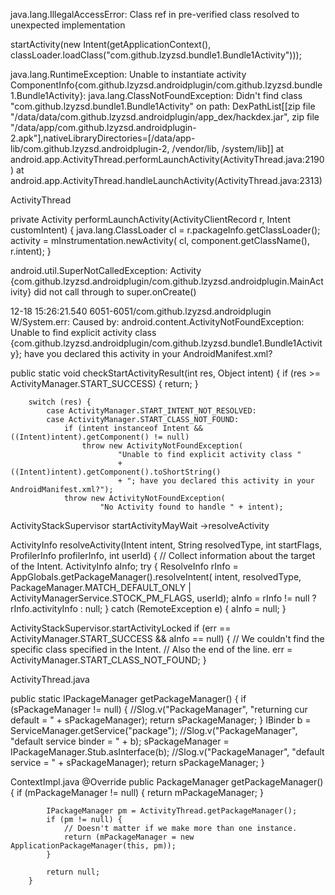 java.lang.IllegalAccessError: Class ref in pre-verified class resolved to unexpected implementation


startActivity(new Intent(getApplicationContext(), classLoader.loadClass("com.github.lzyzsd.bundle1.Bundle1Activity")));

java.lang.RuntimeException: Unable to instantiate activity ComponentInfo{com.github.lzyzsd.androidplugin/com.github.lzyzsd.bundle1.Bundle1Activity}: java.lang.ClassNotFoundException: Didn't find class "com.github.lzyzsd.bundle1.Bundle1Activity" on path: DexPathList[[zip file "/data/data/com.github.lzyzsd.androidplugin/app_dex/hackdex.jar", zip file "/data/app/com.github.lzyzsd.androidplugin-2.apk"],nativeLibraryDirectories=[/data/app-lib/com.github.lzyzsd.androidplugin-2, /vendor/lib, /system/lib]]
at android.app.ActivityThread.performLaunchActivity(ActivityThread.java:2190)
at android.app.ActivityThread.handleLaunchActivity(ActivityThread.java:2313)


ActivityThread

private Activity performLaunchActivity(ActivityClientRecord r, Intent customIntent) {
  java.lang.ClassLoader cl = r.packageInfo.getClassLoader();
  activity = mInstrumentation.newActivity(
          cl, component.getClassName(), r.intent);
}


android.util.SuperNotCalledException: Activity {com.github.lzyzsd.androidplugin/com.github.lzyzsd.androidplugin.MainActivity} did not call through to super.onCreate()


12-18 15:26:21.540 6051-6051/com.github.lzyzsd.androidplugin W/System.err: Caused by: android.content.ActivityNotFoundException: Unable to find explicit activity class {com.github.lzyzsd.androidplugin/com.github.lzyzsd.bundle1.Bundle1Activity}; have you declared this activity in your AndroidManifest.xml?

public static void checkStartActivityResult(int res, Object intent) {
        if (res >= ActivityManager.START_SUCCESS) {
            return;
        }

        switch (res) {
            case ActivityManager.START_INTENT_NOT_RESOLVED:
            case ActivityManager.START_CLASS_NOT_FOUND:
                if (intent instanceof Intent && ((Intent)intent).getComponent() != null)
                    throw new ActivityNotFoundException(
                            "Unable to find explicit activity class "
                            + ((Intent)intent).getComponent().toShortString()
                            + "; have you declared this activity in your AndroidManifest.xml?");
                throw new ActivityNotFoundException(
                        "No Activity found to handle " + intent);


ActivityStackSupervisor
startActivityMayWait ->resolveActivity

ActivityInfo resolveActivity(Intent intent, String resolvedType, int startFlags,
            ProfilerInfo profilerInfo, int userId) {
        // Collect information about the target of the Intent.
        ActivityInfo aInfo;
        try {
            ResolveInfo rInfo =
                AppGlobals.getPackageManager().resolveIntent(
                        intent, resolvedType,
                        PackageManager.MATCH_DEFAULT_ONLY
                                    | ActivityManagerService.STOCK_PM_FLAGS, userId);
            aInfo = rInfo != null ? rInfo.activityInfo : null;
        } catch (RemoteException e) {
            aInfo = null;
        }

ActivityStackSupervisor.startActivityLocked
if (err == ActivityManager.START_SUCCESS && aInfo == null) {
            // We couldn't find the specific class specified in the Intent.
            // Also the end of the line.
            err = ActivityManager.START_CLASS_NOT_FOUND;
        }



ActivityThread.java

public static IPackageManager getPackageManager() {
        if (sPackageManager != null) {
            //Slog.v("PackageManager", "returning cur default = " + sPackageManager);
            return sPackageManager;
        }
        IBinder b = ServiceManager.getService("package");
        //Slog.v("PackageManager", "default service binder = " + b);
        sPackageManager = IPackageManager.Stub.asInterface(b);
        //Slog.v("PackageManager", "default service = " + sPackageManager);
        return sPackageManager;
    }



ContextImpl.java
    @Override
        public PackageManager getPackageManager() {
            if (mPackageManager != null) {
                return mPackageManager;
            }

            IPackageManager pm = ActivityThread.getPackageManager();
            if (pm != null) {
                // Doesn't matter if we make more than one instance.
                return (mPackageManager = new ApplicationPackageManager(this, pm));
            }

            return null;
        }
